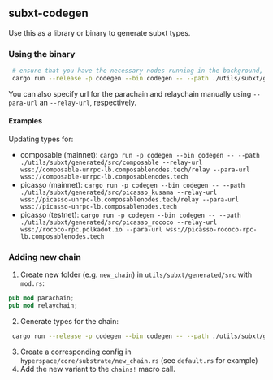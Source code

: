 ## subxt-codegen

Use this as a library or binary to generate subxt types.

### Using the binary

```bash
 # ensure that you have the necessary nodes running in the background, reachable on ports
 cargo run --release -p codegen --bin codegen -- --path ./utils/subxt/generated/src/default
```

You can also specify url for the parachain and relaychain manually using `--para-url` an `--relay-url`, respectively.

#### Examples

Updating types for:

- composable (mainnet): `cargo run -p codegen --bin codegen -- --path ./utils/subxt/generated/src/composable --relay-url wss://composable-unrpc-lb.composablenodes.tech/relay --para-url wss://composable-unrpc-lb.composablenodes.tech`
- picasso (mainnet): `cargo run -p codegen --bin codegen -- --path ./utils/subxt/generated/src/picasso_kusama --relay-url wss://picasso-unrpc-lb.composablenodes.tech/relay --para-url wss://picasso-unrpc-lb.composablenodes.tech`
- picasso (testnet): `cargo run -p codegen --bin codegen -- --path ./utils/subxt/generated/src/picasso_rococo --relay-url wss://rococo-rpc.polkadot.io --para-url wss://picasso-rococo-rpc-lb.composablenodes.tech`

### Adding new chain
1. Create new folder (e.g. `new_chain`) in `utils/subxt/generated/src` with `mod.rs`:
```rust
pub mod parachain;
pub mod relaychain;
```
2. Generate types for the chain:
```bash
 cargo run --release -p codegen --bin codegen -- --path ./utils/subxt/generated/src/new_chain
```
3. Create a corresponding config in `hyperspace/core/substrate/new_chain.rs` (see `default.rs` for example)
4. Add the new variant to the `chains!` macro call.